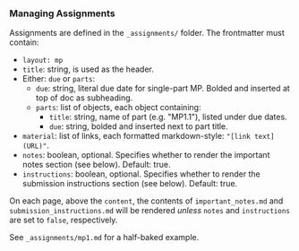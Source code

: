 ### Managing Assignments

Assignments are defined in the `_assignments/` folder. The frontmatter must contain:

- `layout: mp`
- `title`: string, is used as the header.
- Either: `due` or `parts`:
  - `due`: string, literal due date for single-part MP. Bolded and inserted at top of doc as subheading.
  - `parts`: list of objects, each object containing:
    - `title`: string, name of part (e.g. "MP1.1"), listed under due dates.
    - `due`: string, bolded and inserted next to part title.
- `material`: list of links, each formatted markdown-style: `"[link text](URL)"`.
- `notes`: boolean, optional. Specifies whether to render the important notes section (see below). Default: true.
- `instructions`: boolean, optional. Specifies whether to render the submission instructions section (see below). Default: true.

On each page, above the `content`, the contents of `important_notes.md` and `submission_instructions.md` will be rendered *unless* `notes` and `instructions` are set to `false`, respectively.

See `_assignments/mp1.md` for a half-baked example.